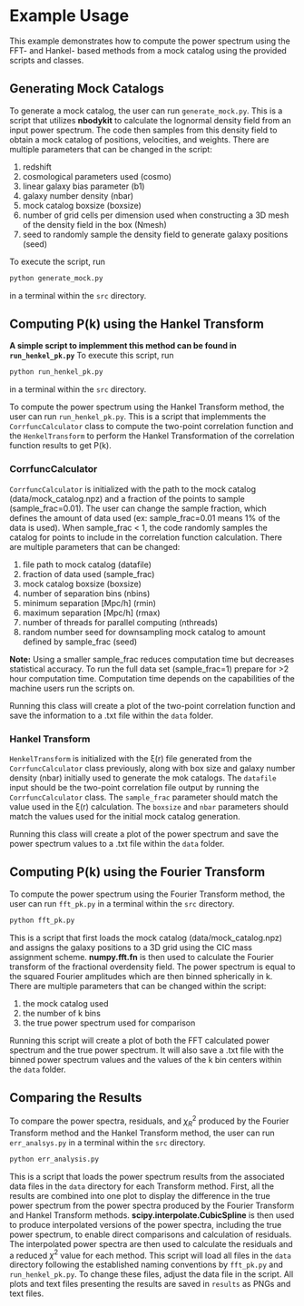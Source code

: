 # Example Usage

This example demonstrates how to compute the power spectrum using the FFT- and Hankel- based methods from a mock catalog using the provided scripts and classes.

## Generating Mock Catalogs ##

To generate a mock catalog, the user can run `generate_mock.py`. This is a script that utilizes **nbodykit** to calculate the lognormal density field from an input power spectrum. The code then samples from this density field to obtain a mock catalog of positions, velocities, and weights. There are multiple parameters that can be changed in the script:

1. redshift
2. cosmological parameters used (cosmo)
3. linear galaxy bias parameter (b1)
4. galaxy number density (nbar)
5. mock catalog boxsize (boxsize)
6. number of grid cells per dimension used when constructing a 3D mesh of the density field in the box (Nmesh)
7. seed to randomly sample the density field to generate galaxy positions (seed)

To execute the script, run

```bash
python generate_mock.py
```

in a terminal within the `src` directory.

## Computing P(k) using the Hankel Transform ##

**A simple script to implemment this method can be found in `run_henkel_pk.py`** To execute this script, run

```bash
python run_henkel_pk.py
```

in a terminal within the `src` directory.

To compute the power spectrum using the Hankel Transform method, the user can run `run_henkel_pk.py`. This is a script that implemments the `CorrfuncCalculator` class to compute the two-point correlation function and the  `HenkelTransform` to perform the Hankel Transformation of the correlation function results to get P(k). 

### CorrfuncCalculator ###
`CorrfuncCalculator` is initialized with the path to the mock catalog (data/mock_catalog.npz) and a fraction of the points to sample (sample_frac=0.01). The user can change the sample fraction, which defines the amount of data used (ex: sample_frac=0.01 means 1% of the data is used). When sample_frac < 1, the code randomly samples the catalog for points to include in the correlation function calculation. There are multiple parameters that can be changed:

1. file path to mock catalog (datafile)
2. fraction of data used (sample_frac)
3. mock catalog boxsize (boxsize)
4. number of separation bins (nbins)
5. minimum separation [Mpc/h] (rmin)
6. maximum separation [Mpc/h] (rmax)
7. number of threads for parallel computing (nthreads)
8. random number seed for downsampling mock catalog to amount defined by sample_frac (seed)

**Note:** Using a smaller sample_frac reduces computation time but decreases statistical accuracy. To run the full data set (sample_frac=1) prepare for >2 hour computation time. Computation time depends on the capabilities of the machine users run the scripts on.

Running this class will create a plot of the two-point correlation function and save the information to a .txt file within the `data` folder.

### Hankel Transform ###
`HenkelTransform` is initialized with the ξ(r) file generated from the `CorrfuncCalculator` class previously, along with box size and galaxy number density (nbar) initially used to generate the mok catalogs. The `datafile` input should be the two-point correlation file output by running the `CorrfuncCalculator` class. The `sample_frac` parameter should match the value used in the ξ(r) calculation. The `boxsize` and `nbar` parameters should match the values used for the initial mock catalog generation. 

Running this class will create a plot of the power spectrum and save the power spectrum values to a .txt file within the `data` folder.

## Computing P(k) using the Fourier Transform ##

To compute the power spectrum using the Fourier Transform method, the user can run `fft_pk.py` in a terminal within the `src` directory. 
```bash
python fft_pk.py
```
This is a script that first loads the mock catalog (data/mock_catalog.npz) and assigns the galaxy positions to a 3D grid using the CIC mass assignment scheme. **numpy.fft.fn** is then used to calculate the Fourier transform of the fractional overdensity field. The power spectrum is equal to the squared Fourier amplitudes which are then binned spherically in k. There are multiple parameters that can be changed within the script: 
1. the mock catalog used
2. the number of k bins
3. the true power spectrum used for comparison

Running this script will create a plot of both the FFT calculated power spectrum and the true power spectrum. It will also save a .txt file with the binned power spectrum values and the values of the k bin centers within the `data` folder.

## Comparing the Results ##

To compare the power spectra, residuals, and $\chi_R^2$ produced by the Fourier Transform method and the Hankel Transform method, the user can run `err_analsys.py` in a terminal within the `src` directory. 
```bash
python err_analysis.py
```
This is a script that loads the power spectrum results from the associated data files in the `data` directory for each Transform method. First, all the results are combined into one plot to display the difference in the true power spectrum from the power spectra produced by the Fourier Transform and Hankel Transform methods. **scipy.interpolate.CubicSpline** is then used to produce interpolated versions of the power spectra, including the true power spectrum, to enable direct comparisons and calculation of residuals. The interpolated power spectra are then used to calculate the residuals and a reduced $\chi^2$ value for each method. This script will load all files in the `data` directory following the established naming conventions by `fft_pk.py` and `run_henkel_pk.py`. To change these files, adjust the data file in the script. All plots and text files presenting the results are saved in `results` as PNGs and text files. 
